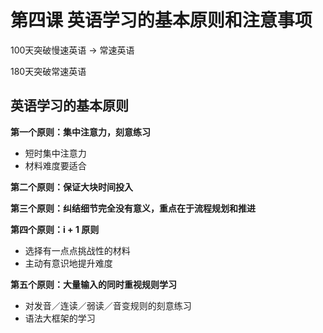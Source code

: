 # 第四课 英语学习的基本原则和注意事项

100天突破慢速英语 -> 常速英语

180天突破常速英语

## 英语学习的基本原则

**第一个原则：集中注意力，刻意练习**

- 短时集中注意力
- 材料难度要适合

**第二个原则：保证大块时间投入**

**第三个原则：纠结细节完全没有意义，重点在于流程规划和推进**

**第四个原则：i + 1 原则**

- 选择有一点点挑战性的材料
- 主动有意识地提升难度

**第五个原则：大量输入的同时重视规则学习**

- 对发音／连读／弱读／音变规则的刻意练习
- 语法大框架的学习
